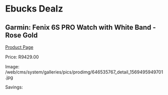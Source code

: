 
# Ebucks Dealz
## Garmin: Fenix 6S PRO Watch with White Band - Rose Gold
[Product Page](https://www.ebucks.com/web/shop/productSelected.do?prodId=646535767&catId=1158502875)

Price: R9429.00

Image: /web/cms/system/galleries/pics/prodimg/646535767_detail_1569495949701.jpg

Savings: 


	